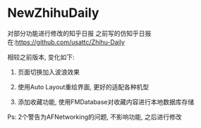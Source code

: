 # NewZhihuDaily
对部分功能进行修改的知乎日报
之前写的仿知乎日报在:https://github.com/usattc/Zhihu-Daily

相较之前版本, 变化如下:

1. 页面切换加入波浪效果

2. 使用Auto Layout重绘界面, 更好的适配各种机型

3. 添加收藏功能, 使用FMDatabase对收藏内容进行本地数据库存储

Ps: 2个警告为AFNetworking的问题, 不影响功能, 之后进行修改

